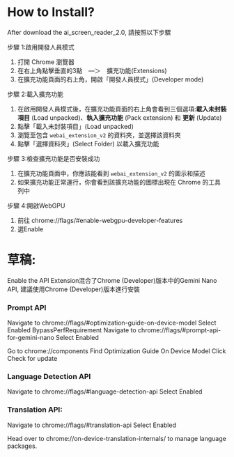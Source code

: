 # How to Install?

After download the ai_screen_reader_2.0, 請按照以下步驟

步驟 1:啟用開發人員模式
1. 打開 Chrome 瀏覽器
2. 在右上角點擊垂直的3點　—＞　擴充功能(Extensions)
4. 在擴充功能頁面的右上角，開啟「開發人員模式」(Developer mode)

步驟 2:載入擴充功能
1. 在啟用開發人員模式後，在擴充功能頁面的右上角會看到三個選項:**載入未封裝項目** (Load unpacked)、**執入擴充功能** (Pack extension) 和 **更新** (Update)
2. 點擊「載入未封裝項目」(Load unpacked)
3. 瀏覽至包含 `webai_extension_v2` 的資料夾，並選擇該資料夾
4. 點擊「選擇資料夾」(Select Folder) 以載入擴充功能

步驟 3:檢查擴充功能是否安裝成功
1. 在擴充功能頁面中，你應該能看到 `webai_extension_v2` 的圖示和描述
2. 如果擴充功能正常運行，你會看到該擴充功能的圖標出現在 Chrome 的工具列中

步驟 4:開啟WebGPU
1. 前往 chrome://flags/#enable-webgpu-developer-features
2. 選Enable

# 草稿:
Enable the API
Extension混合了Chrome (Developer)版本中的Gemini Nano API, 建議使用Chrome (Developer)版本進行安裝

### Prompt API
Navigate to chrome://flags/#optimization-guide-on-device-model
Select Enabled BypassPerfRequirement
Navigate to chrome://flags/#prompt-api-for-gemini-nano
Select Enabled

Go to chrome://components
Find Optimization Guide On Device Model
Click Check for update

### Language Detection API
Navigate to chrome://flags/#language-detection-api
Select Enabled

### Translation API:
Navigate to chrome://flags/#translation-api
Select Enabled

Head over to chrome://on-device-translation-internals/ to manage language packages.